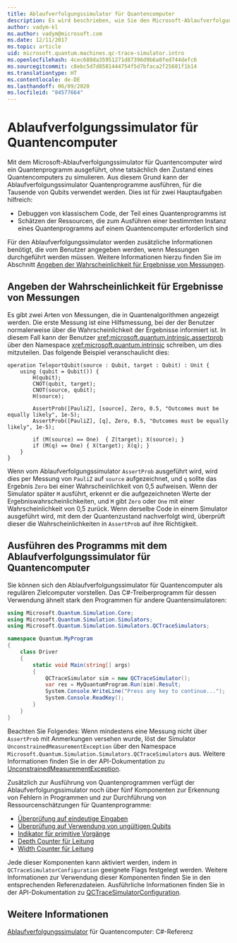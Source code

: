 ```yaml
---
title: Ablaufverfolgungssimulator für Quantencomputer
description: Es wird beschrieben, wie Sie den Microsoft-Ablaufverfolgungssimulator für Quantencomputer verwenden, um klassischen Code zu debuggen und die Ressourcenanforderungen eines Quantenprogramms zu schätzen.
author: vadym-kl
ms.author: vadym@microsoft.com
ms.date: 12/11/2017
ms.topic: article
uid: microsoft.quantum.machines.qc-trace-simulator.intro
ms.openlocfilehash: 4cec688da35951271d87396d9b6a8fed744defc6
ms.sourcegitcommit: c8ebc5d7d8581444754f5d7bfaca2f25601f1b14
ms.translationtype: HT
ms.contentlocale: de-DE
ms.lasthandoff: 06/09/2020
ms.locfileid: "84577664"
---
```

# <a name="quantum-trace-simulator"></a>Ablaufverfolgungssimulator für Quantencomputer

Mit dem Microsoft-Ablaufverfolgungssimulator für Quantencomputer wird ein Quantenprogramm ausgeführt, ohne tatsächlich den Zustand eines Quantencomputers zu simulieren.  Aus diesem Grund kann der Ablaufverfolgungssimulator Quantenprogramme ausführen, für die Tausende von Qubits verwendet werden.  Dies ist für zwei Hauptaufgaben hilfreich: 

* Debuggen von klassischem Code, der Teil eines Quantenprogramms ist 
* Schätzen der Ressourcen, die zum Ausführen einer bestimmten Instanz eines Quantenprogramms auf einem Quantencomputer erforderlich sind

Für den Ablaufverfolgungssimulator werden zusätzliche Informationen benötigt, die vom Benutzer angegeben werden, wenn Messungen durchgeführt werden müssen. Weitere Informationen hierzu finden Sie im Abschnitt [Angeben der Wahrscheinlichkeit für Ergebnisse von Messungen](#providing-the-probability-of-measurement-outcomes). 

## <a name="providing-the-probability-of-measurement-outcomes"></a>Angeben der Wahrscheinlichkeit für Ergebnisse von Messungen

Es gibt zwei Arten von Messungen, die in Quantenalgorithmen angezeigt werden. Die erste Messung ist eine Hilfsmessung, bei der der Benutzer normalerweise über die Wahrscheinlichkeit der Ergebnisse informiert ist. In diesem Fall kann der Benutzer <xref:microsoft.quantum.intrinsic.assertprob> über den Namespace <xref:microsoft.quantum.intrinsic> schreiben, um dies mitzuteilen. Das folgende Beispiel veranschaulicht dies:

```qsharp
operation TeleportQubit(source : Qubit, target : Qubit) : Unit {
    using (qubit = Qubit()) {
        H(qubit);
        CNOT(qubit, target);
        CNOT(source, qubit);
        H(source);

        AssertProb([PauliZ], [source], Zero, 0.5, "Outcomes must be equally likely", 1e-5);
        AssertProb([PauliZ], [q], Zero, 0.5, "Outcomes must be equally likely", 1e-5);

        if (M(source) == One)  { Z(target); X(source); }
        if (M(q) == One) { X(target); X(q); }
    }
}
```

Wenn vom Ablaufverfolgungssimulator `AssertProb` ausgeführt wird, wird dies per Messung von `PauliZ` auf `source` aufgezeichnet, und `q` sollte das Ergebnis `Zero` bei einer Wahrscheinlichkeit von 0,5 aufweisen. Wenn der Simulator später `M` ausführt, erkennt er die aufgezeichneten Werte der Ergebniswahrscheinlichkeiten, und `M` gibt `Zero` oder `One` mit einer Wahrscheinlichkeit von 0,5 zurück. Wenn derselbe Code in einem Simulator ausgeführt wird, mit dem der Quantenzustand nachverfolgt wird, überprüft dieser die Wahrscheinlichkeiten in `AssertProb` auf ihre Richtigkeit.

## <a name="running-your-program-with-the-quantum-computer-trace-simulator"></a>Ausführen des Programms mit dem Ablaufverfolgungssimulator für Quantencomputer 

Sie können sich den Ablaufverfolgungssimulator für Quantencomputer als regulären Zielcomputer vorstellen. Das C#-Treiberprogramm für dessen Verwendung ähnelt stark den Programmen für andere Quantensimulatoren: 

```csharp
using Microsoft.Quantum.Simulation.Core;
using Microsoft.Quantum.Simulation.Simulators;
using Microsoft.Quantum.Simulation.Simulators.QCTraceSimulators;

namespace Quantum.MyProgram
{
    class Driver
    {
        static void Main(string[] args)
        {
            QCTraceSimulator sim = new QCTraceSimulator();
            var res = MyQuantumProgram.Run(sim).Result;
            System.Console.WriteLine("Press any key to continue...");
            System.Console.ReadKey();
        }
    }
}
```

Beachten Sie Folgendes: Wenn mindestens eine Messung nicht über `AssertProb` mit Anmerkungen versehen wurde, löst der Simulator `UnconstrainedMeasurementException` über den Namespace `Microsoft.Quantum.Simulation.Simulators.QCTraceSimulators` aus. Weitere Informationen finden Sie in der API-Dokumentation zu [UnconstrainedMeasurementException](xref:Microsoft.Quantum.Simulation.Simulators.QCTraceSimulators.UnconstrainedMeasurementException).

Zusätzlich zur Ausführung von Quantenprogrammen verfügt der Ablaufverfolgungssimulator noch über fünf Komponenten zur Erkennung von Fehlern in Programmen und zur Durchführung von Ressourcenschätzungen für Quantenprogramme: 

* [Überprüfung auf eindeutige Eingaben](xref:microsoft.quantum.machines.qc-trace-simulator.distinct-inputs)
* [Überprüfung auf Verwendung von ungültigen Qubits](xref:microsoft.quantum.machines.qc-trace-simulator.invalidated-qubits)
* [Indikator für primitive Vorgänge](xref:microsoft.quantum.machines.qc-trace-simulator.primitive-counter)
* [Depth Counter für Leitung](xref:microsoft.quantum.machines.qc-trace-simulator.depth-counter)
* [Width Counter für Leitung](xref:microsoft.quantum.machines.qc-trace-simulator.width-counter)

Jede dieser Komponenten kann aktiviert werden, indem in `QCTraceSimulatorConfiguration` geeignete Flags festgelegt werden. Weitere Informationen zur Verwendung dieser Komponenten finden Sie in den entsprechenden Referenzdateien. Ausführliche Informationen finden Sie in der API-Dokumentation zu [QCTraceSimulatorConfiguration](https://docs.microsoft.com/dotnet/api/Microsoft.Quantum.Simulation.Simulators.QCTraceSimulators.QCTraceSimulatorConfiguration).

## <a name="see-also"></a>Weitere Informationen
[Ablaufverfolgungssimulator](xref:Microsoft.Quantum.Simulation.Simulators.QCTraceSimulators.QCTraceSimulator) für Quantencomputer: C#-Referenz 

